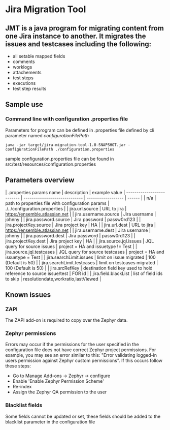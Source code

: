 # Jira Migration Tool

## JMT is a java program for migrating content from one Jira instance to another.  It migrates the issues and testcases including the following:
* all setable mapped fields
* comments
* worklogs
* attachements
* test steps
* executions
* test step results


## Sample use

### Command line with configuration .properties file
Parameters for program can be defined in .properties file defined by cli parameter named _configurationFilePath_

	java -jar target/jira-migration-tool-1.0-SNAPSHOT.jar -configurationFilePath ./configuration.properties
sample configuration.properties file can be found in src/test/resources/configuration.properties


## Parameters overview

| .properties params name   | description         | example value |
 -------------------------- | ----------------------------- | ------------------  | ------ |
| n/a    					| path to properties file with configuration params | ./../configuration.properties |
| jira.url.source      			| URL to jira | https://ensemble.atlassian.net |
| jira.username.source   			| Jira username | johnny  |
| jira.password.source   			| Jira password | passw0rd123  |
| jira.projectKey.source   			| Jira project key | HA  |
| jira.url.dest			| URL to jira | https://ensemble.atlassian.net |
| jira.username.dest   			| Jira username | johnny  |
| jira.password.dest   			| Jira password | passw0rd123  |
| jira.projectKey.dest   			| Jira project key | HA |
| jira.source.jql.issues   			| JQL query for source issues | project = HA  and issuetype != Test |
| jira.source.jql.testcases   			| JQL query for source testcases | project = HA  and issuetype = Test |
| jira.searchLimit.issues   			| limit on issue migrated | 100 (Default is 50) |
| jira.searchLimit.testcases   			| limit on testcases migrated | 100 (Default is 50) |
| jira.srcRefKey   			| destination field key used to hold reference to source issue/test | FOR id |
| jira.field.blackList   			| list of field ids to skip | resolutiondate,workratio,lastViewed |

## Known issues

### ZAPI
The ZAPI add-on is required to copy over the Zephyr data.

### Zephyr permissions
Errors may occur if the permissions for the user specified in the configuration file does not have correct Zephyr project permissions.  For example, you may see an error similar to this: "Error validating logged-in users permission against Zephyr custom permissions".  If this occurs follow these steps:
* Go to Manage Add-ons -> Zephyr -> configure
* Enable 'Enable Zephyr Permission Scheme'
* Re-index
* Assign the Zephyr QA permission to the user

### Blacklist fields
Some fields cannot be updated or set, these fields should be added to the blacklist parameter in the configuration file

